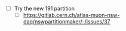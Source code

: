- [ ] Try the new 191 partition
  - [ ] https://gitlab.cern.ch/atlas-muon-nsw-daq/nswpartitionmaker/-/issues/37
